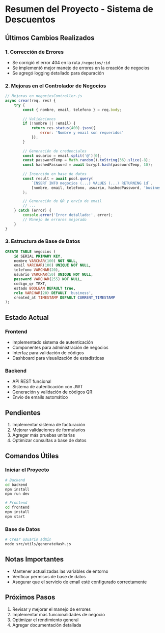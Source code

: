 # Resumen del Proyecto - Sistema de Descuentos

## Últimos Cambios Realizados

### 1. Corrección de Errores
- Se corrigió el error 404 en la ruta `/negocios/:id`
- Se implementó mejor manejo de errores en la creación de negocios
- Se agregó logging detallado para depuración

### 2. Mejoras en el Controlador de Negocios
```javascript
// Mejoras en negociosController.js
async crear(req, res) {
    try {
        const { nombre, email, telefono } = req.body;
        
        // Validaciones
        if (!nombre || !email) {
            return res.status(400).json({ 
                error: 'Nombre y email son requeridos' 
            });
        }
        
        // Generación de credenciales
        const usuario = email.split('@')[0];
        const passwordTemp = Math.random().toString(36).slice(-8);
        const hashedPassword = await bcrypt.hash(passwordTemp, 10);
        
        // Inserción en base de datos
        const result = await pool.query(
            `INSERT INTO negocios (...) VALUES (...) RETURNING id`,
            [nombre, email, telefono, usuario, hashedPassword, 'business', true]
        );

        // Generación de QR y envío de email
        // ...
    } catch (error) {
        console.error('Error detallado:', error);
        // Manejo de errores mejorado
    }
}
```

### 3. Estructura de Base de Datos
```sql
CREATE TABLE negocios (
    id SERIAL PRIMARY KEY,
    nombre VARCHAR(100) NOT NULL,
    email VARCHAR(100) UNIQUE NOT NULL,
    telefono VARCHAR(20),
    usuario VARCHAR(50) UNIQUE NOT NULL,
    password VARCHAR(255) NOT NULL,
    codigo_qr TEXT,
    estado BOOLEAN DEFAULT true,
    role VARCHAR(20) DEFAULT 'business',
    created_at TIMESTAMP DEFAULT CURRENT_TIMESTAMP
);
```

## Estado Actual

### Frontend
- Implementado sistema de autenticación
- Componentes para administración de negocios
- Interfaz para validación de códigos
- Dashboard para visualización de estadísticas

### Backend
- API REST funcional
- Sistema de autenticación con JWT
- Generación y validación de códigos QR
- Envío de emails automático

## Pendientes
1. Implementar sistema de facturación
2. Mejorar validaciones de formularios
3. Agregar más pruebas unitarias
4. Optimizar consultas a base de datos

## Comandos Útiles

### Iniciar el Proyecto
```bash
# Backend
cd backend
npm install
npm run dev

# Frontend
cd frontend
npm install
npm start
```

### Base de Datos
```bash
# Crear usuario admin
node src/utils/generateHash.js
```

## Notas Importantes
- Mantener actualizadas las variables de entorno
- Verificar permisos de base de datos
- Asegurar que el servicio de email esté configurado correctamente

## Próximos Pasos
1. Revisar y mejorar el manejo de errores
2. Implementar más funcionalidades de negocio
3. Optimizar el rendimiento general
4. Agregar documentación detallada 